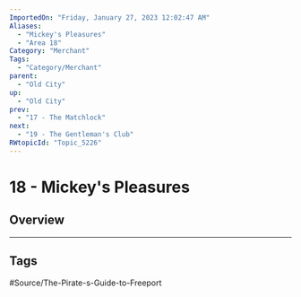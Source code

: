 ```yaml
---
ImportedOn: "Friday, January 27, 2023 12:02:47 AM"
Aliases:
  - "Mickey's Pleasures"
  - "Area 18"
Category: "Merchant"
Tags:
  - "Category/Merchant"
parent:
  - "Old City"
up:
  - "Old City"
prev:
  - "17 - The Matchlock"
next:
  - "19 - The Gentleman's Club"
RWtopicId: "Topic_5226"
---
```

# 18 - Mickey's Pleasures
## Overview

---
## Tags
#Source/The-Pirate-s-Guide-to-Freeport

